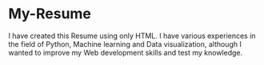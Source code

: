 # My-Resume
I have created this Resume using only HTML. I have various experiences in the field of Python, Machine learning and Data visualization, although I wanted to improve my Web development skills and test my knowledge.
